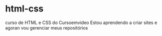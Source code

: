 # html-css
curso de HTML e CSS do Cursoemvideo
 Estou aprendendo a criar sites e agoran vou gerenciar meus repositórios
